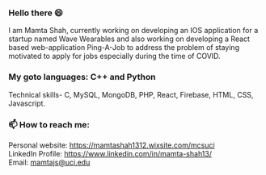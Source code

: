 ### Hello there 😄
I am Mamta Shah, currently working on developing an IOS application for a startup named Wave Wearables and also working on developing a React based web-application Ping-A-Job to address the problem of staying motivated to apply for jobs especially during the time of COVID.

### My goto languages: C++ and Python
Technical skills- C, MySQL, MongoDB, PHP, React, Firebase, HTML, CSS, Javascript.

### 📫 How to reach me: 
Personal website: https://mamtashah1312.wixsite.com/mcsuci  
LinkedIn Profile: https://www.linkedin.com/in/mamta-shah13/  
Email: mamtajs@uci.edu

<!--
**mamtajs/mamtajs** is a ✨ _special_ ✨ repository because its `README.md` (this file) appears on your GitHub profile.

Here are some ideas to get you started:

- 🔭 I’m currently working on ...
- 🌱 I’m currently learning ...
- 👯 I’m looking to collaborate on ...
- 🤔 I’m looking for help with ...
- 💬 Ask me about ...
- 📫 How to reach me: ...
- 😄 Pronouns: ...
- ⚡ Fun fact: ...
-->
